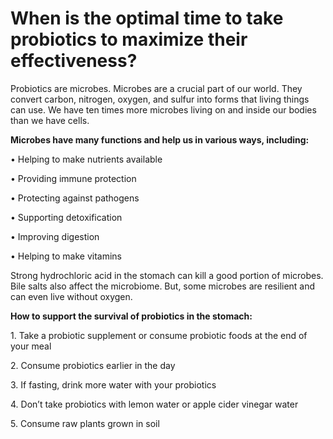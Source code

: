 # When is the optimal time to take probiotics to maximize their effectiveness?

Probiotics are microbes. Microbes are a crucial part of our world. They convert carbon, nitrogen, oxygen, and sulfur into forms that living things can use. We have ten times more microbes living on and inside our bodies than we have cells.

**Microbes have many functions and help us in various ways, including:**

• Helping to make nutrients available

• Providing immune protection

• Protecting against pathogens

• Supporting detoxification

• Improving digestion

• Helping to make vitamins

Strong hydrochloric acid in the stomach can kill a good portion of microbes. Bile salts also affect the microbiome. But, some microbes are resilient and can even live without oxygen.

**How to support the survival of probiotics in the stomach:**

1\. Take a probiotic supplement or consume probiotic foods at the end of your meal

2\. Consume probiotics earlier in the day

3\. If fasting, drink more water with your probiotics

4\. Don’t take probiotics with lemon water or apple cider vinegar water

5\. Consume raw plants grown in soil